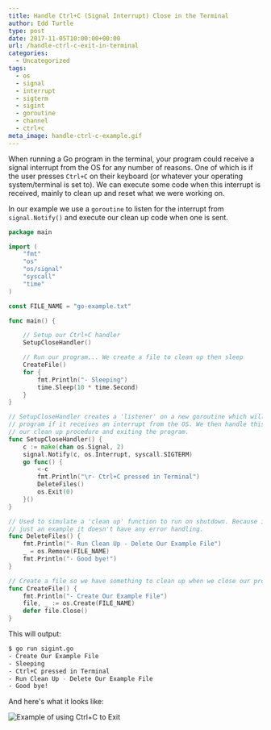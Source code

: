 ```yaml
---
title: Handle Ctrl+C (Signal Interrupt) Close in the Terminal
author: Edd Turtle
type: post
date: 2017-11-05T10:00:00+00:00
url: /handle-ctrl-c-exit-in-terminal
categories:
  - Uncategorized
tags:
  - os
  - signal
  - interrupt
  - sigterm
  - sigint
  - goroutine
  - channel
  - ctrl+c
meta_image: handle-ctrl-c-example.gif
---
```


When running a Go program in the terminal, your program could receive a signal interrupt from the OS for any number of reasons. One of which is if the user presses `Ctrl+C` on their keyboard (or whatever your operating system/terminal is set to). We can execute some code when this interrupt is received, mainly to clean up and reset what we were working on.

In our example we use a `goroutine` to listen for the interrupt from `signal.Notify()` and execute our clean up code when one is sent.

```go
package main

import (
    "fmt"
    "os"
    "os/signal"
    "syscall"
    "time"
)

const FILE_NAME = "go-example.txt"

func main() {

    // Setup our Ctrl+C handler
    SetupCloseHandler()

    // Run our program... We create a file to clean up then sleep
    CreateFile()
    for {
        fmt.Println("- Sleeping")
        time.Sleep(10 * time.Second)
    }
}

// SetupCloseHandler creates a 'listener' on a new goroutine which will notify the 
// program if it receives an interrupt from the OS. We then handle this by calling 
// our clean up procedure and exiting the program.
func SetupCloseHandler() {
    c := make(chan os.Signal, 2)
    signal.Notify(c, os.Interrupt, syscall.SIGTERM)
    go func() {
        <-c
        fmt.Println("\r- Ctrl+C pressed in Terminal")
        DeleteFiles()
        os.Exit(0)
    }()
}

// Used to simulate a 'clean up' function to run on shutdown. Because it's
// just an example it doesn't have any error handling.
func DeleteFiles() {
    fmt.Println("- Run Clean Up - Delete Our Example File")
    _ = os.Remove(FILE_NAME)
    fmt.Println("- Good bye!")
}

// Create a file so we have something to clean up when we close our program.
func CreateFile() {
    fmt.Println("- Create Our Example File")
    file, _ := os.Create(FILE_NAME)
    defer file.Close()
}
```

This will output:

```bash
$ go run sigint.go 
- Create Our Example File
- Sleeping
- Ctrl+C pressed in Terminal
- Run Clean Up - Delete Our Example File
- Good bye!
```

And here's what it looks like:

![Example of using Ctrl+C to Exit](/img/handle-ctrl-c-example.gif)